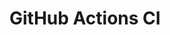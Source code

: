 # GitHub Actions CI


































































































































































































































































































































































































































































































































































































































































































































































































































































































































































































































































































































































































































































































































































































































































































































































































































































































































































































































































































































































































































































